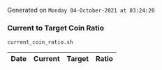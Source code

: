 Generated on `Monday 04-October-2021 at 03:24:20`

### Current to Target Coin Ratio
`current_coin_ratio.sh`

Date|Current|Target|Ratio
---|---|---|---
